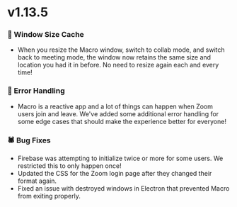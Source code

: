 # v1.13.5

### 🏫 Window Size Cache
 - When you resize the Macro window, switch to collab mode, and switch back to meeting mode, the window now retains the same size and location you had it in before. No need to resize again each and every time!

### 🚫 Error Handling
 - Macro is a reactive app and a lot of things can happen when Zoom users join and leave. We've added some additional error handling for some edge cases that should make the experience better for everyone!

### 🕷️ Bug Fixes
 - Firebase was attempting to initialize twice or more for some users. We restricted this to only happen once!
 - Updated the CSS for the Zoom login page after they changed their format again.
 - Fixed an issue with destroyed windows in Electron that prevented Macro from exiting properly.
